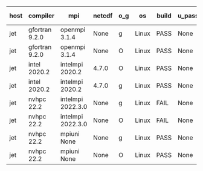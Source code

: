

| host     | compiler                              | mpi                      | netcdf        | o_g        | os       | build       | u_pass          | u_fail          | s_pass            | s_fail            | e_pass             | e_fail             | nuopc_pass       | nuopc_fail       | artifacts link          |
|----------|---------------------------------------|--------------------------|---------------|------------|----------|-------------|-----------------|-----------------|-------------------|-------------------|--------------------|--------------------|------------------|------------------|-------------------------|
| jet | gfortran 9.2.0 | openmpi 3.1.4  | None  | g | Linux | PASS | None | None | None | None | None | None | None | None | <a href="https://github.com/esmf-org/esmf-test-artifacts/tree/5c3f9ec96185e4a9e5adddb4cb0e861e0565886d/develop/gfortran/9.2.0/g/openmpi/3.1.4" target="_blank">5c3f9ec</a> | 
| jet | gfortran 9.2.0 | openmpi 3.1.4  | None  | O | Linux | PASS | None | None | None | None | None | None | None | None | <a href="https://github.com/esmf-org/esmf-test-artifacts/tree/7476cfd8bb67979408a4315f701eb1814fa0d7c5/develop/gfortran/9.2.0/O/openmpi/3.1.4" target="_blank">7476cfd</a> | 
| jet | intel 2020.2 | intelmpi 2020.2  | 4.7.0  | O | Linux | PASS | None | None | None | None | None | None | None | None | <a href="https://github.com/esmf-org/esmf-test-artifacts/tree/892e46626c9f53f676136acbb3e0b682fad96909/develop/intel/2020.2/O/intelmpi/2020.2" target="_blank">892e466</a> | 
| jet | intel 2020.2 | intelmpi 2020.2  | 4.7.0  | g | Linux | PASS | None | None | None | None | None | None | None | None | <a href="https://github.com/esmf-org/esmf-test-artifacts/tree/61c0a504843ece998dd07b68e5e46283b1911501/develop/intel/2020.2/g/intelmpi/2020.2" target="_blank">61c0a50</a> | 
| jet | nvhpc 22.2 | intelmpi 2022.3.0  | None  | g | Linux | FAIL | None | None | None | None | None | None | None | None | <a href="https://github.com/esmf-org/esmf-test-artifacts/tree/b2d43a2db5974e5b4dc998e6cbd04530d9593ee6/develop/nvhpc/22.2/g/intelmpi/2022.3.0" target="_blank">b2d43a2</a> | 
| jet | nvhpc 22.2 | intelmpi 2022.3.0  | None  | O | Linux | FAIL | None | None | None | None | None | None | None | None | <a href="https://github.com/esmf-org/esmf-test-artifacts/tree/c61cb6b2d4dbbf410d925bd1d7e7039b6b965354/develop/nvhpc/22.2/O/intelmpi/2022.3.0" target="_blank">c61cb6b</a> | 
| jet | nvhpc 22.2 | mpiuni None  | None  | g | Linux | PASS | None | None | None | None | None | None | None | None | <a href="https://github.com/esmf-org/esmf-test-artifacts/tree/92a731efe0c3ecb92fc65b172efb7ce7a97382f6/develop/nvhpc/22.2/g/mpiuni/None" target="_blank">92a731e</a> | 
| jet | nvhpc 22.2 | mpiuni None  | None  | O | Linux | PASS | None | None | None | None | None | None | None | None | <a href="https://github.com/esmf-org/esmf-test-artifacts/tree/cf2fdf81365631ddc2ec5fa4328a037917266678/develop/nvhpc/22.2/O/mpiuni/None" target="_blank">cf2fdf8</a> | 
